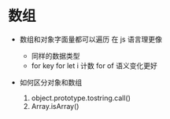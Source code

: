 # 数组

- 数组和对象字面量都可以遍历
    在 js 语言理更像
    - 同样的数据类型
    - for key
        for let i 计数
        for of 语义变化更好


- 如何区分对象和数组
    1. object.prototype.tostring.call()
    2. Array.isArray()